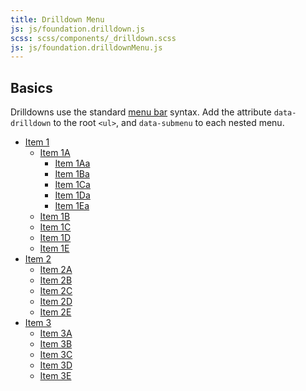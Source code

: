 ```yaml
---
title: Drilldown Menu
js: js/foundation.drilldown.js
scss: scss/components/_drilldown.scss
js: js/foundation.drilldownMenu.js
---
```


## Basics

Drilldowns use the standard [menu bar](menu-bar.html) syntax. Add the attribute `data-drilldown` to the root `<ul>`, and `data-submenu` to each nested menu.


<ul class="vertical menu-bar" data-drilldown style="width: 300px;" id="m1">
  <li class='has-submenu'>
    <a href="#">Item 1</a>
    <ul class="vertical menu-bar" data-submenu id="m2">
      <li class='has-submenu'>
        <a href="#">Item 1A</a>
        <ul class="vertical menu-bar" data-submenu id="m3">
          <li><a href="#">Item 1Aa</a></li>
          <li><a href="#">Item 1Ba</a></li>
          <li><a href="#">Item 1Ca</a></li>
          <li><a href="#">Item 1Da</a></li>
          <li><a href="#">Item 1Ea</a></li>
        </ul>
      </li>
      <li><a href="#">Item 1B</a></li>
      <li><a href="#">Item 1C</a></li>
      <li><a href="#">Item 1D</a></li>
      <li><a href="#">Item 1E</a></li>
    </ul>
  </li>
  <li class='has-submenu'>
    <a href="#">Item 2</a>
    <ul class="vertical menu-bar" data-submenu>
      <li><a href="#">Item 2A</a></li>
      <li><a href="#">Item 2B</a></li>
      <li><a href="#">Item 2C</a></li>
      <li><a href="#">Item 2D</a></li>
      <li><a href="#">Item 2E</a></li>
    </ul>
  </li>
  <li class='has-submenu'>
    <a href="#">Item 3</a>
    <ul class="vertical menu-bar" data-submenu>
      <li><a href="#">Item 3A</a></li>
      <li><a href="#">Item 3B</a></li>
      <li><a href="#">Item 3C</a></li>
      <li><a href="#">Item 3D</a></li>
      <li><a href="#">Item 3E</a></li>
    </ul>
  </li>
</ul>
